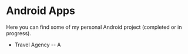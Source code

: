 # Android Apps

Here you can find some of my personal Android project (completed or in progress).
- Travel Agency 
--   A
